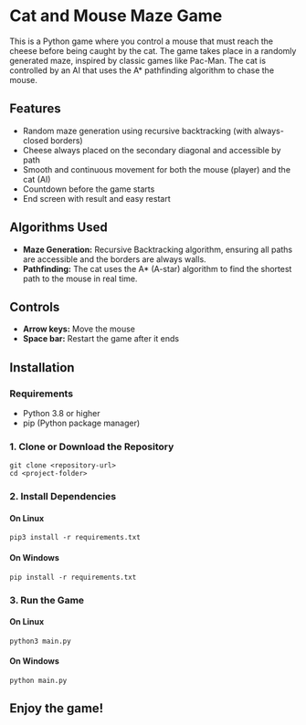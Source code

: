 # Cat and Mouse Maze Game

This is a Python game where you control a mouse that must reach the cheese before being caught by the cat. The game takes place in a randomly generated maze, inspired by classic games like Pac-Man. The cat is controlled by an AI that uses the A* pathfinding algorithm to chase the mouse.

## Features
- Random maze generation using recursive backtracking (with always-closed borders)
- Cheese always placed on the secondary diagonal and accessible by path
- Smooth and continuous movement for both the mouse (player) and the cat (AI)
- Countdown before the game starts
- End screen with result and easy restart

## Algorithms Used
- **Maze Generation:** Recursive Backtracking algorithm, ensuring all paths are accessible and the borders are always walls.
- **Pathfinding:** The cat uses the A* (A-star) algorithm to find the shortest path to the mouse in real time.

## Controls
- **Arrow keys:** Move the mouse
- **Space bar:** Restart the game after it ends

## Installation

### Requirements
- Python 3.8 or higher
- pip (Python package manager)

### 1. Clone or Download the Repository

```
git clone <repository-url>
cd <project-folder>
```

### 2. Install Dependencies

#### On Linux
```
pip3 install -r requirements.txt
```

#### On Windows
```
pip install -r requirements.txt
```

### 3. Run the Game

#### On Linux
```
python3 main.py
```

#### On Windows
```
python main.py
```

## Enjoy the game! 